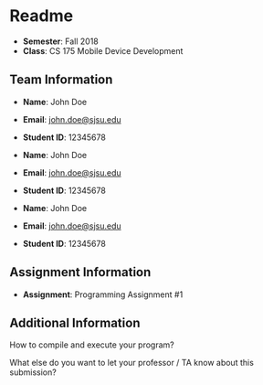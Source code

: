# Readme

- **Semester**: Fall 2018
- **Class**: CS 175 Mobile Device Development

## Team Information

- **Name**: John Doe
- **Email**: john.doe@sjsu.edu
- **Student ID**: 12345678

- **Name**: John Doe
- **Email**: john.doe@sjsu.edu
- **Student ID**: 12345678

- **Name**: John Doe
- **Email**: john.doe@sjsu.edu
- **Student ID**: 12345678

## Assignment Information
- **Assignment**: Programming Assignment #1

## Additional Information

How to compile and execute your program?

What else do you want to let your professor / TA know about this submission?
